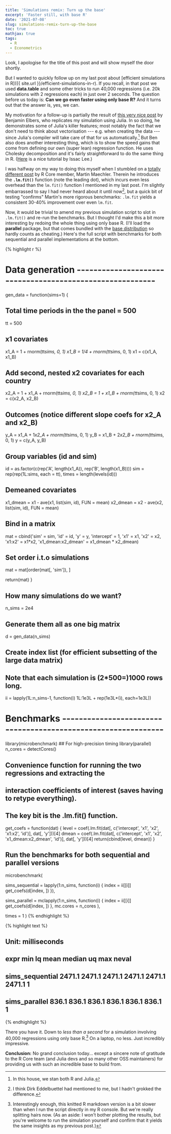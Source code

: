 ```yaml
---
title: 'Simulations remix: Turn up the base'
excerpt: 'Faster still, with base R'
date: '2021-07-08'
slug: simulations-remix-turn-up-the-base
toc: true
mathjax: true
tags:
  - R
  - Econometrics
---
```




Look, I apologise for the title of this post and will show myself the door shortly.

But I wanted to quickly follow up on my last post about [efficient simulations in R]({{ site.url }}/efficient-simulations-in-r). If you recall, in that post we used **data.table** and some other tricks to run 40,000 regressions (i.e. 20k simulations with 2 regressions each) in just over 2 seconds. The question before us today is: **Can we go even faster using only base R?** And it turns out that the answer is, yes, we can.

My motivation for a follow-up is partially the result of [this very nice post](https://elbersb.com/public/posts/interaction_simulation/) by Benjamin Elbers, who replicates my simulation using Julia. In so doing, he demonstrates some of Julia's killer features; most notably the fact that we don't need to think about vectorisation --- e.g. when creating the data --- since Julia's compiler will take care of that for us automatically.[^1] But Ben also does another interesting thing, which is to show the speed gains that come from defining our own (super lean) regression function. He uses Cholesky decomposition and it's fairly straightforward to do the same thing in R. ([Here](https://www.theissaclee.com/post/linearqrandchol/) is a nice tutorial by Issac Lee.) 

I was halfway on my way to doing this myself when I stumbled on a [totally different post](https://rpubs.com/maechler/fast_lm) by R Core member, Martin Maechler. Therein he introduces the **`.lm.fit()`** function (note the leading dot), which incurs even less overhead than the `lm.fit()` function I mentioned in my last post. I'm slightly embarrassed to say I had never heard about it until now[^2], but a quick bit of testing "confirms" Martin's more rigorous benchmarks: `.lm.fit` yields a consistent 30-40% improvement over even `lm.fit`.

Now, it would be trivial to amend my previous simulation script to slot in `.lm.fit()` and re-run the benchmarks. But I thought I'd make this a bit more interesting by redoing the whole thing using only base R. (I'll load the **parallel** package, but that comes bundled with the [base distribution](https://stackoverflow.com/a/9705725/4115816) so hardly counts as cheating.) Here's the full script with benchmarks for both sequential and parallel implementations at the bottom.


{% highlight r %}
# Data generation ---------------------------------------------------------

gen_data = function(sims=1) {
  
  ## Total time periods in the the panel = 500
  tt = 500
  
  ## x1 covariates
  x1_A = 1 + rnorm(tt*sims, 0, 1)
  x1_B = 1/4 + rnorm(tt*sims, 0, 1)
  x1 = c(x1_A, x1_B)
  
  ## Add second, nested x2 covariates for each country
  x2_A = 1 + x1_A + rnorm(tt*sims, 0, 1)
  x2_B = 1 + x1_B + rnorm(tt*sims, 0, 1)
  x2 = c(x2_A, x2_B)
  
  ## Outcomes (notice different slope coefs for x2_A and x2_B)
  y_A = x1_A + 1*x2_A + rnorm(tt*sims, 0, 1)
  y_B = x1_B + 2*x2_B + rnorm(tt*sims, 0, 1)
  y = c(y_A, y_B)
  
  ## Group variables (id and sim)
  id = as.factor(c(rep('A', length(x1_A)), rep('B', length(x1_B))))
  sim = rep(rep(1L:sims, each = tt), times = length(levels(id)))
  
  ## Demeaned covariates
  x1_dmean = x1 - ave(x1, list(sim, id), FUN = mean)
  x2_dmean = x2 - ave(x2, list(sim, id), FUN = mean)
  
  ## Bind in a matrix
  mat = cbind('sim' = sim, 
              'id' = id,
              'y' = y,
              'intercept' = 1, 
              'x1' = x1, 
              'x2' = x2, 
              'x1:x2' = x1*x2, 
              'x1_dmean:x2_dmean' = x1_dmean * x2_dmean)
  
  ## Set order i.t.o simulations
  mat = mat[order(mat[, 'sim']), ]
  
  return(mat)
}

## How many simulations do we want?
n_sims = 2e4

## Generate them all as one big matrix
d = gen_data(n_sims)

## Create index list (for efficient subsetting of the large data matrix)
## Note that each simulation is (2*500=)1000 rows long.
ii = lapply(1L:n_sims-1, function(i) 1L:1e3L + rep(1e3L*(i), each=1e3L))

# Benchmarks --------------------------------------------------------------

library(microbenchmark) ## For high-precision timing
library(parallel)
n_cores = detectCores()


## Convenience function for running the two regressions and extracting the 
## interaction coefficients of interest (saves having to retype everything).
## The key bit is the .lm.fit() function.
get_coefs = 
  function(dat) {
    level = coef(.lm.fit(dat[, c('intercept', 'x1', 'x2', 'x1:x2', 'id')], 
                         dat[, 'y']))[4]
    dmean = coef(.lm.fit(dat[, c('intercept', 'x1', 'x2', 'x1_dmean:x2_dmean', 'id')], 
                         dat[, 'y']))[4]
    return(cbind(level, dmean))
  }

## Run the benchmarks for both sequential and parallel versions
microbenchmark(
  
  sims_sequential = lapply(1:n_sims, 
                           function(i) {
                             index = ii[[i]]
                             get_coefs(d[index, ])
                             }),
  
  sims_parallel = mclapply(1:n_sims, 
                           function(i) {
                             index = ii[[i]]
                             get_coefs(d[index, ])
                             }, 
                           mc.cores = n_cores
                           ),

  times = 1
  )
{% endhighlight %}



{% highlight text %}
## Unit: milliseconds
##             expr    min     lq   mean median     uq    max neval
##  sims_sequential 2471.1 2471.1 2471.1 2471.1 2471.1 2471.1     1
##    sims_parallel  836.1  836.1  836.1  836.1  836.1  836.1     1
{% endhighlight %}

There you have it. Down to _less than a second_ for a simulation involving 40,000 regressions using only base R.[^3] On a laptop, no less. Just incredibly impressive. 

**Conclusion:** No grand conclusion today... except a sincere note of gratitude to the R Core team (and Julia devs and so many other OSS maintainers) for providing us with such an incredible base to build from. 

[^1]: In this house, we stan both R and Julia.

[^2]: I think Dirk Eddelbuettel had mentioned to me, but I hadn't grokked the difference.

[^3]: Interestingly enough, this knitted R markdown version is a bit slower than when I run the script directly in my R console. But we're really splitting hairs now. (As an aside: I won't bother plotting the results, but you're welcome to run the simulation yourself and confirm that it yields the same insights as my previous post.)
